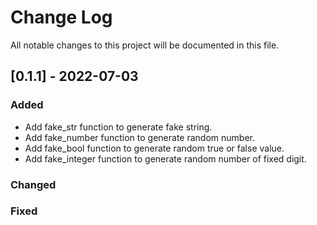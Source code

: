 # Change Log

All notable changes to this project will be documented in this file.

## [0.1.1] - 2022-07-03

### Added

- Add fake_str function to generate fake string.
- Add fake_number function to generate random number.
- Add fake_bool function to generate random true or false value.
- Add fake_integer function to generate random number of fixed digit.

### Changed

### Fixed
